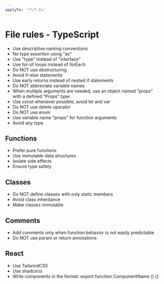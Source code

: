 ```yaml
---
applyTo: '**/*.ts'
---
```


# File rules - TypeScript

- Use descriptive naming conventions
- No type assertion using "as"
- Use "type" instead of "interface"
- Use for-of loops instead of forEach
- Do NOT use destructuring
- Avoid if-else statements
- Use early returns instead of nested if statements
- Do NOT abbreviate variable names
- When multiple arguments are needed, use an object named "props" with a defined "Props" type
- Use const whenever possible, avoid let and var
- Do NOT use delete operator
- Do NOT use enum
- Use variable name "props" for function arguments
- Avoid any type

## Functions

- Prefer pure functions
- Use immutable data structures
- Isolate side effects
- Ensure type safety

## Classes

- Do NOT define classes with only static members
- Avoid class inheritance
- Make classes immutable

## Comments

- Add comments only when function behavior is not easily predictable
- Do NOT use param or return annotations

## React

- Use TailwindCSS
- Use shadcn/ui
- Write components in the format: export function ComponentName () {}
